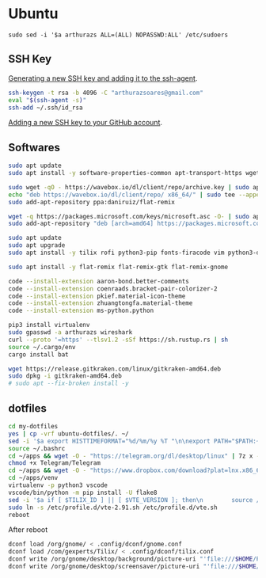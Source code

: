 # Ubuntu

`sudo sed -i '$a arthurazs ALL=(ALL) NOPASSWD:ALL' /etc/sudoers`

## SSH Key

[Generating a new SSH key and adding it to the ssh-agent](https://help.github.com/articles/generating-a-new-ssh-key-and-adding-it-to-the-ssh-agent/).

```bash
ssh-keygen -t rsa -b 4096 -C "arthurazsoares@gmail.com"
eval "$(ssh-agent -s)"
ssh-add ~/.ssh/id_rsa
```

[Adding a new SSH key to your GitHub account](https://help.github.com/articles/adding-a-new-ssh-key-to-your-github-account/).

## Softwares

```bash
sudo apt update
sudo apt install -y software-properties-common apt-transport-https wget

sudo wget -qO - https://wavebox.io/dl/client/repo/archive.key | sudo apt-key add -
echo "deb https://wavebox.io/dl/client/repo/ x86_64/" | sudo tee --append /etc/apt/sources.list.d/wavebox.list
sudo add-apt-repository ppa:daniruiz/flat-remix

wget -q https://packages.microsoft.com/keys/microsoft.asc -O- | sudo apt-key add -
sudo add-apt-repository "deb [arch=amd64] https://packages.microsoft.com/repos/vscode stable main"

sudo apt update
sudo apt upgrade
sudo apt install -y tilix rofi python3-pip fonts-firacode vim python3-distutils wireshark git p7zip-full vlc nemo dconf-editor wavebox ttf-mscorefonts-installer llvm clang curl code gnome-tweak-tool chrome-gnome-shell gconf2

sudo apt install -y flat-remix flat-remix-gtk flat-remix-gnome

code --install-extension aaron-bond.better-comments
code --install-extension coenraads.bracket-pair-colorizer-2
code --install-extension pkief.material-icon-theme
code --install-extension zhuangtongfa.material-theme
code --install-extension ms-python.python

pip3 install virtualenv
sudo gpasswd -a arthurazs wireshark
curl --proto '=https' --tlsv1.2 -sSf https://sh.rustup.rs | sh
source ~/.cargo/env
cargo install bat

wget https://release.gitkraken.com/linux/gitkraken-amd64.deb
sudo dpkg -i gitkraken-amd64.deb
# sudo apt --fix-broken install -y
```

## dotfiles

```bash
cd my-dotfiles
yes | cp -vrf ubuntu-dotfiles/. ~/
sed -i '$a export HISTTIMEFORMAT="%d/%m/%y %T "\n\nexport PATH="$PATH:~/.local/bin"' ~/.bashrc
source ~/.bashrc
cd ~/apps && wget -O - "https://telegram.org/dl/desktop/linux" | 7z x -si -txz -so | 7z x -si -ttar
chmod +x Telegram/Telegram
cd ~/apps && wget -O - "https://www.dropbox.com/download?plat=lnx.x86_64" | tar xzf -
cd ~/apps/venv
virtualenv -p python3 vscode
vscode/bin/python -m pip install -U flake8
sed -i '$a if [ $TILIX_ID ] || [ $VTE_VERSION ]; then\n        source /etc/profile.d/vte.sh\nfi' ~/.bashrc
sudo ln -s /etc/profile.d/vte-2.91.sh /etc/profile.d/vte.sh
reboot
```

After reboot

```bash
dconf load /org/gnome/ < .config/dconf/gnome.conf
dconf load /com/gexperts/Tilix/ < .config/dconf/tilix.conf
dconf write /org/gnome/desktop/background/picture-uri "'file:///$HOME/Pictures/wallpaper/alena-aenami-stay-1k.jpg'"
dconf write /org/gnome/desktop/screensaver/picture-uri "'file:///$HOME/Pictures/wallpaper/alena-aenami-coldredlight.jpg'"
```
